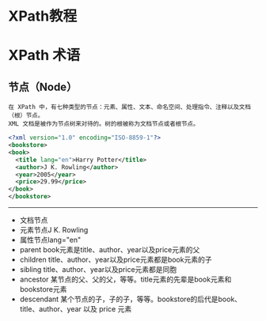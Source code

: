 # XPath教程

# XPath 术语
## 节点（Node）
```
在 XPath 中，有七种类型的节点：元素、属性、文本、命名空间、处理指令、注释以及文档（根）节点。
XML 文档是被作为节点树来对待的。树的根被称为文档节点或者根节点。
```
```xml
<?xml version="1.0" encoding="ISO-8859-1"?>
<bookstore>
<book>
  <title lang="en">Harry Potter</title>
  <author>J K. Rowling</author> 
  <year>2005</year>
  <price>29.99</price>
</book>
</bookstore>
```
***
* 文档节点<bookstore>
* 元素节点<author>J K. Rowling</author>
* 属性节点lang="en"
* parent book元素是title、author、year以及price元素的父
* children title、author、year以及price元素都是book元素的子
* sibling  title、author、year以及price元素都是同胞
* ancestor 某节点的父、父的父，等等。title元素的先辈是book元素和bookstore元素
* descendant 某个节点的子，子的子，等等。bookstore的后代是book、title、author、year 以及 price 元素
